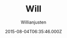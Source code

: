 ---
layout: JamstackTheme
title: Will
github: https://github.com/willianjusten/will-jekyll-template
demo: https://willianjusten.github.io/will-jekyll-template/
author: Willianjusten
ssg: Jekyll
date: 2015-08-04T06:35:46.000Z
description: A simple Jekyll theme.
stale: true
---